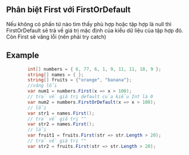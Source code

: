 ## Phân biệt First với FirstOrDefault
Nếu không có phần tử nào tìm thấy phù hợp hoặc tập hợp là null thì FirstOrDefault sẽ trả về giá trị mặc định của kiểu dữ liệu của tập hợp đó. Còn First sẽ văng lỗi (nên phải try catch)
## Example
````cs
        int[] numbers = { 6, 77, 6, 1, 9, 11, 11, 18, 9 };
        string[] names = { };
        string[] fruits = {"orange", "banana"};
        //văng lỗi
        var num1 = numbers.First(x => x > 100);
        // trả về giá trị default của kiểu Int là 0
        var num2 = numbers.FirstOrDefault(x => x > 100);
        // lỗi
        var str1 = names.First();
        // trả về giá trị ""
        var str2 = names.First();
        // lỗi
        var fruit1 = fruits.First(str => str.Length > 20);
        // trả về giá trị ""
        var str2 = fruits.First(str => str.Length > 20);
````